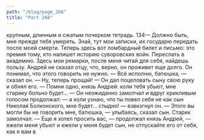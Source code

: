 ```yaml
---
path: "/blog/page_266"
title: "Part 266"
---
```


 крупным, длинным и сжатым почерком тетрадь.
134— Должно быть, мне прежде тебя умереть. Знай, тут мои записки, их государю передать после моей смерти. Теперь здесь вот ломбардный билет и письмо: это премия тому, кто напишет историю суворовских войн. Переслать в академию. Здесь мои ремарки, после меня читай для себя, найдешь пользу.
Андрей не сказал отцу, что, верно, он проживет еще долго. Он понимал, что этого говорить не нужно.
— Всё исполню, батюшка, — сказал он.
— Ну, теперь прощай! — Он дал поцеловать сыну свою руку и обнял его. — Помни одно, князь Андрей: коли тебя убьют, мне старику больно будет... — Он неожиданно замолчал и вдруг крикливым голосом продолжал: — а коли узнаю, что ты повел себя не как сын Николая Болконского, мне будет... стыдно! — взвизгнул он.
— Этого вы могли бы не говорить мне, батюшка, — улыбаясь, сказал сын.
Старик замолчал.
— Еще я хотел просить вас, — продолжал князь Андрей, — ежели меня убьют и ежели у меня будет сын, не отпускайте его от себя, как я вам в
